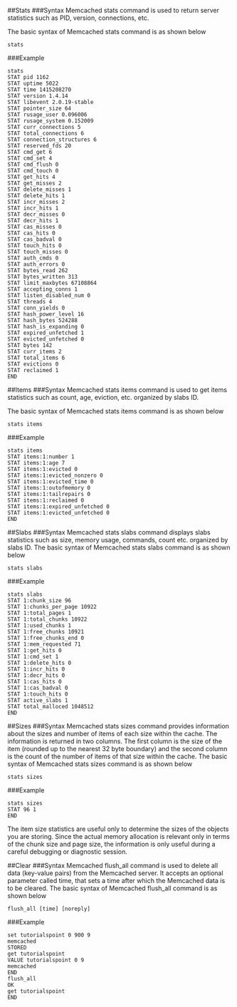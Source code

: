 ##Stats
###Syntax
Memcached stats command is used to return server statistics such as PID, version, connections, etc.

The basic syntax of Memcached stats command is as shown below
```
stats
```

###Example
```
stats
STAT pid 1162
STAT uptime 5022
STAT time 1415208270
STAT version 1.4.14
STAT libevent 2.0.19-stable
STAT pointer_size 64
STAT rusage_user 0.096006
STAT rusage_system 0.152009
STAT curr_connections 5
STAT total_connections 6
STAT connection_structures 6
STAT reserved_fds 20
STAT cmd_get 6
STAT cmd_set 4
STAT cmd_flush 0
STAT cmd_touch 0
STAT get_hits 4
STAT get_misses 2
STAT delete_misses 1
STAT delete_hits 1
STAT incr_misses 2
STAT incr_hits 1
STAT decr_misses 0
STAT decr_hits 1
STAT cas_misses 0
STAT cas_hits 0
STAT cas_badval 0
STAT touch_hits 0
STAT touch_misses 0
STAT auth_cmds 0
STAT auth_errors 0
STAT bytes_read 262
STAT bytes_written 313
STAT limit_maxbytes 67108864
STAT accepting_conns 1
STAT listen_disabled_num 0
STAT threads 4
STAT conn_yields 0
STAT hash_power_level 16
STAT hash_bytes 524288
STAT hash_is_expanding 0
STAT expired_unfetched 1
STAT evicted_unfetched 0
STAT bytes 142
STAT curr_items 2
STAT total_items 6
STAT evictions 0
STAT reclaimed 1
END
```

##Items
###Syntax
Memcached stats items command is used to get items statistics such as count, age, eviction, etc. organized by slabs ID.

The basic syntax of Memcached stats items command is as shown below
```
stats items
```

###Example
```
stats items
STAT items:1:number 1
STAT items:1:age 7
STAT items:1:evicted 0
STAT items:1:evicted_nonzero 0
STAT items:1:evicted_time 0
STAT items:1:outofmemory 0
STAT items:1:tailrepairs 0
STAT items:1:reclaimed 0
STAT items:1:expired_unfetched 0
STAT items:1:evicted_unfetched 0
END
```

##Slabs
###Syntax
Memcached stats slabs command displays slabs statistics such as size, memory usage, commands, count etc. organized by slabs ID.
The basic syntax of Memcached stats slabs command is as shown below
```
stats slabs
```

###Example
```
stats slabs
STAT 1:chunk_size 96
STAT 1:chunks_per_page 10922
STAT 1:total_pages 1
STAT 1:total_chunks 10922
STAT 1:used_chunks 1
STAT 1:free_chunks 10921
STAT 1:free_chunks_end 0
STAT 1:mem_requested 71
STAT 1:get_hits 0
STAT 1:cmd_set 1
STAT 1:delete_hits 0
STAT 1:incr_hits 0
STAT 1:decr_hits 0
STAT 1:cas_hits 0
STAT 1:cas_badval 0
STAT 1:touch_hits 0
STAT active_slabs 1
STAT total_malloced 1048512
END
```

##Sizes
###Syntax
Memcached stats sizes command provides information about the sizes and number of items of each size within the cache. The information is returned in two columns. The first column is the size of the item (rounded up to the nearest 32 byte boundary) and the second column is the count of the number of items of that size within the cache.
The basic syntax of Memcached stats sizes command is as shown below
```
stats sizes
```

###Example
```
stats sizes
STAT 96 1
END
```
The item size statistics are useful only to determine the sizes of the objects you are storing. Since the actual memory allocation is relevant only in terms of the chunk size and page size, the information is only useful during a careful debugging or diagnostic session.

##Clear
###Syntax
Memcached flush_all command is used to delete all data (key-value pairs) from the Memcached server. It accepts an optional parameter called time, that sets a time after which the Memcached data is to be cleared.
The basic syntax of Memcached flush_all command is as shown below 
```
flush_all [time] [noreply]
```

###Example
```
set tutorialspoint 0 900 9
memcached
STORED
get tutorialspoint
VALUE tutorialspoint 0 9
memcached
END
flush_all
OK
get tutorialspoint
END
```
